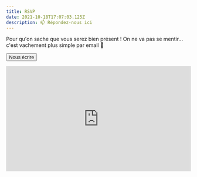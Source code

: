 ```yaml
---
title: RSVP
date: 2021-10-18T17:07:03.125Z
description: 📫 Répondez-nous ici
---
```

Pour qu'on sache que vous serez bien présent ! On ne va pas se mentir... c'est vachement plus simple par email 🙂

[<button class="px-6 py-1 text-white rounded bg-kaldi" type="submit">Nous écrire</button>](/contact)


<div style="width:100%;height:0;padding-bottom:57%;position:relative;"><iframe src="https://giphy.com/embed/pdAweEZArTA76" width="100%" height="100%" style="position:absolute" frameBorder="0" class="giphy-embed" allowFullScreen></iframe></div><p><a href="https://giphy.com/gifs/reaction-smile-the-office-pdAweEZArTA76"></a></p>